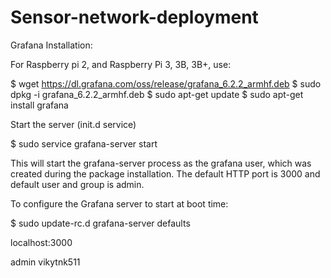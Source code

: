# Sensor-network-deployment

Grafana Installation:

For Raspberry pi 2, and Raspberry Pi 3, 3B, 3B+, use:

  $ wget https://dl.grafana.com/oss/release/grafana_6.2.2_armhf.deb
  $ sudo dpkg -i grafana_6.2.2_armhf.deb
  $ sudo apt-get update
  $ sudo apt-get install grafana
  
   Start the server (init.d service)
   
   $ sudo service grafana-server start
   
   
   This will start the grafana-server process as the grafana user, which was created during the package installation. The default HTTP port is 3000 and default user and group is admin.

To configure the Grafana server to start at boot time:

$ sudo update-rc.d grafana-server defaults


localhost:3000

admin
vikytnk511



